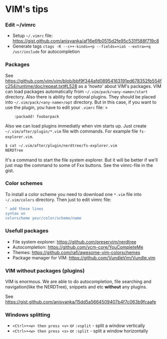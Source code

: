 # VIM's tips

### Edit ~/vimrc
- Setup `~/.vimrc` file: https://gist.github.com/anisyanka/af16e6fb0515d2fe95c531f588f719c8 
- Generate tags `ctags -R --c++-kinds=+p --fields=+iaS --extra=+q /usr/include` for autocompletion

### Packages
See https://github.com/vim/vim/blob/bbf9f344afd08954163191ed678352fb554fc254/runtime/doc/repeat.txt#L528 as a 'howto' about VIM's packages.
VIM can load packages automatically from `~/.vim/pack/<any-name>/start` directory.
Also there is ability for optional plugins. They should be placed into `~/.vim/pack/<any-name>/opt` directory.
But in this case, if you want to use the plugin, you have to edit your `.vimrc` file: >
```
	:packadd! foobarpack
```
Also we can load plugins immediatly when vim starts up.
Just create `~/.vim/after/plugin/*.vim` file with commands.
For example file `fs-explorer.vim`. 
```sh
$ cat ~/.vim/after/plugin/nerdtree/fs-explorer.vim
NERDTree
```
It's a command to start the file system explorer.<CR>
But it will be better if we'll just map the command to some of Fxx buttons.<CR>
See the vimrc-file in the gist.

### Color schemes
To install a color scheme you need to download one `*.vim` file into `~/.vim/colors` directory.
Then just to edit vimrc file:
```sh
" add these lines
syntax on
colorscheme your/color/scheme/name
```

### Usefull packages
 - File system explorer: https://github.com/preservim/nerdtree
 - Autocompletion: https://github.com/ycm-core/YouCompleteMe
 - Themes: https://github.com/rafi/awesome-vim-colorschemes
 - Package manager for VIM: https://github.com/VundleVim/Vundle.vim

### VIM without packages (plugins)

VIM is enormous.
We are able to do autocompletion, file searching and navigation(like the NERDTree),
snippets and etc **without** any plugins.

See https://gist.github.com/anisyanka/15dd5a5664509407b4f7c063b9fcaafe

### Windows splitting

- `<Ctrl>+<w> then press <v>` or `:vsplit` - split a window vertically
- `<Ctrl>+<w> then press <s>` or `:split` - split a window horizontally
